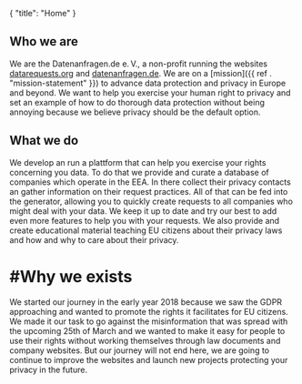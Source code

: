 {
    "title": "Home"
}

## Who we are

We are the Datenanfragen.de e.&thinsp;V., a non-profit running the websites [datarequests.org](https://www.datarequests.org) and [datenanfragen.de](https://www.datenanfragen.de). We are on a [mission]({{ ref . "mission-statement" }}) to advance data protection and privacy in Europe and beyond. We want to help you exercise your human right to privacy and set an example of how to do thorough data protection without being annoying because we believe privacy should be the default option.

## What we do

We develop an run a plattform that can help you exercise your rights concerning you data. To do that we provide and curate a database of companies which operate in the EEA. In there collect their privacy contacts an gather information on their request practices. All of that can be fed into the generator, allowing you to quickly create requests to all companies who might deal with your data. We keep it up to date and try our best to add even more features to help you with your requests. We also provide and create educational material teaching EU citizens about their privacy laws and how and why to care about their privacy.

# #Why we exists

We started our journey in the early year 2018 because we saw the GDPR approaching and wanted to promote the rights it facilitates for EU citizens. We made it our task to go against the misinformation that was spread with the upcoming 25th of March and we wanted to make it easy for people to use their rights without working themselves through law documents and company websites. But our journey will not end here, we are going to continue to improve the websites and launch new projects protecting your privacy in the future.
